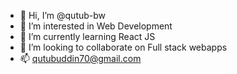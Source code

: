 - 👋 Hi, I’m @qutub-bw
- 👀 I’m interested in Web Development
- 🌱 I’m currently learning React JS
- 💞️ I’m looking to collaborate on Full stack webapps
- 📫 qutubuddin70@gmail.com

<!---
qutub-bw/qutub-bw is a ✨ special ✨ repository because its `README.md` (this file) appears on your GitHub profile.
You can click the Preview link to take a look at your changes.
--->
